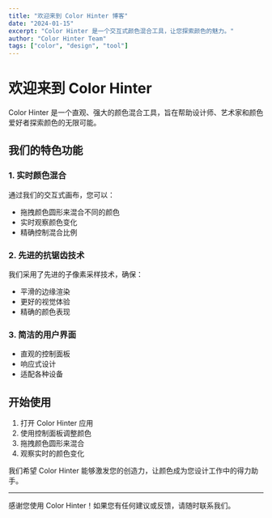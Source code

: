 ```yaml
---
title: "欢迎来到 Color Hinter 博客"
date: "2024-01-15"
excerpt: "Color Hinter 是一个交互式颜色混合工具，让您探索颜色的魅力。"
author: "Color Hinter Team"
tags: ["color", "design", "tool"]
---
```


# 欢迎来到 Color Hinter

Color Hinter 是一个直观、强大的颜色混合工具，旨在帮助设计师、艺术家和颜色爱好者探索颜色的无限可能。

## 我们的特色功能

### 1. 实时颜色混合
通过我们的交互式画布，您可以：
- 拖拽颜色圆形来混合不同的颜色
- 实时观察颜色变化
- 精确控制混合比例

### 2. 先进的抗锯齿技术
我们采用了先进的子像素采样技术，确保：
- 平滑的边缘渲染
- 更好的视觉体验
- 精确的颜色表现

### 3. 简洁的用户界面
- 直观的控制面板
- 响应式设计
- 适配各种设备

## 开始使用

1. 打开 Color Hinter 应用
2. 使用控制面板调整颜色
3. 拖拽颜色圆形来混合
4. 观察实时的颜色变化

我们希望 Color Hinter 能够激发您的创造力，让颜色成为您设计工作中的得力助手。

---

感谢您使用 Color Hinter！如果您有任何建议或反馈，请随时联系我们。
